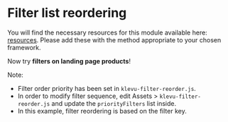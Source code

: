 # Filter list reordering

You will find the necessary resources for this module available here:
[resources](/modules/filter-reorder/resources). Please add these with the
method appropriate to your chosen framework. 

Now try **filters on landing page products**!

Note:
- Filter order priority has been set in `klevu-filter-reorder.js`.
- In order to modify filter sequence, edit Assets > `klevu-filter-reorder.js` and update the `priorityFilters` list inside.
- In this example, filter reordering is based on the filter key.